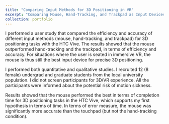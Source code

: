 ```yaml
---
title: "Comparing Input Methods for 3D Positioning in VR"
excerpt: "Comparing Mouse, Hand-Tracking, and Trackpad as Input Devices<br/><img src='/images/input.jpg' width='480'>"
collection: portfolio
---
```


I performed a user study that compared the efficiency and accuracy of different input methods (mouse, hand-tracking, and trackpad) for 3D positioning tasks with the HTC Vive. The results showed that the mouse outperformed hand-tracking and the trackpad, in terms of efficiency and accuracy. For situations where the user is seated in immersive VR, the mouse is thus still the best input device for precise 3D positioning.

I performed both quantitative and qualitative studies. I recruited 12 (8 female) undergrad and graduate students from the local university population. I did not screen participants for 3D/VR experience. All the participants were informed about the potential risk of motion sickness.

Results showed that the mouse performed the best in terms of completion time for 3D positioning tasks in the HTC Vive, which supports my first hypothesis in terms of time. In terms of error measure, the mouse was significantly more accurate than the touchpad (but not the hand-tracking condition).
